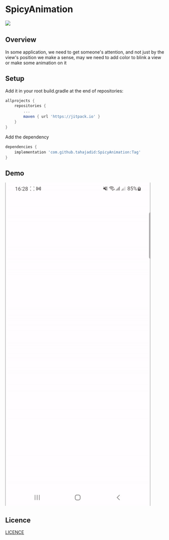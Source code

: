 # SpicyAnimation
[![](https://jitpack.io/v/tahajadid/SpicyAnimation.svg)](https://jitpack.io/#tahajadid/SpicyAnimation)

## Overview
In some application, we need to get someone's attention, and not just by the view's position we make a sense, may we need to add color to blink a view or make some animation on it


## Setup
Add it in your root build.gradle at the end of repositories:

```groovy
allprojects {
	repositories {
		...
		maven { url 'https://jitpack.io' }
	}
}
```

Add the dependency

```groovy
dependencies {
	implementation 'com.github.tahajadid:SpicyAnimation:Tag'
}
```

## Demo

![Demonstration](/demo.gif)

## Licence

[LICENCE](https://github.com/tahajadid/SpicyAnimation/blob/develop/LICENSE)
